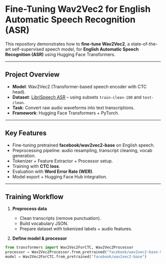 # Fine-Tuning Wav2Vec2 for English Automatic Speech Recognition (ASR)

This repository demonstrates how to **fine-tune Wav2Vec2**, a state-of-the-art self-supervised speech model, for **English Automatic Speech Recognition (ASR)** using Hugging Face Transformers.

---

## Project Overview
- **Model**: Wav2Vec2 (Transformer-based speech encoder with CTC head).  
- **Dataset**: [LibriSpeech ASR](https://www.openslr.org/12) – using subsets `train-clean-100` and `test-clean`.  
- **Task**: Convert raw audio waveforms into text transcriptions.  
- **Framework**: Hugging Face Transformers + PyTorch.  

---

## Key Features
- Fine-tuning pretrained **facebook/wav2vec2-base** on English speech.  
- Preprocessing pipeline: audio resampling, transcript cleaning, vocab generation.  
- Tokenizer + Feature Extractor + Processor setup.  
- Training with **CTC loss**.  
- Evaluation with **Word Error Rate (WER)**.  
- Model export + Hugging Face Hub integration.  

---

## Training Workflow
1. **Preprocess data**  
   - Clean transcripts (remove punctuation).  
   - Build vocabulary JSON.  
   - Prepare dataset with tokenized labels + audio features.  

2. **Define model & processor**  
```python
from transformers import Wav2Vec2ForCTC, Wav2Vec2Processor
processor = Wav2Vec2Processor.from_pretrained("facebook/wav2vec2-base-960h")
model = Wav2Vec2ForCTC.from_pretrained("facebook/wav2vec2-base")
